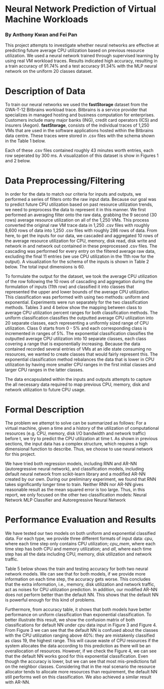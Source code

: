 # Neural Network Prediction of Virtual Machine Workloads

### By Anthony Kwan and Fei Pan

This project attempts to investigate whether neural networks are effective at predicting future average CPU utilization based on previous resource utilization. We used a neural network trained through supervised learning by using real VM workload traces. Results indicated high accuracy, resulting in a train accuracy of 91.74\% and a test accuracy 91.34\% with the MLP neural network on the uniform 20 classes dataset.

# Description of Data

To train our neural networks we used the **fastStorage** dataset from the GWA-T-12 Bitbrains workload trace. Bitbrains is a service provider that specializes in managed hosting and business computation for enterprises. Customers include many major banks (ING), credit card operators (ICS) and insurers (Aegon). **fastStorage**, consists of the individual traces of 1,250 VMs that are used in the software applications hosted within the Bitbrains data centre. These traces were stored in .csv files with the schema shown in the Table 1 below. 



Each of these .csv files contained roughly 43 minutes worth entries, each row seperated by 300 ms. A visualization of this dataset is show in Figures 1 and 2 below. 


# Data Preprocessing/Filtering

In order for the data to match our criteria for inputs and outputs, we performed a series of filters onto the raw input data. Because our goal was to predict future CPU utilization based on past resource utilization trends, we need to preprocess the data to represent it in this manner. We first performed an averaging filter onto the raw data, grabbing the 9 second (30 rows) average resource utilization on all of the 1,250 VMs. This process converted the original raw VM trace data in 1,250 .csv files with roughly 8,600 rows of data into 1,250 .csv files with roughly 286 rows of data. From here, to get the inputs for our data, we cascaded and aggregated 10 rows of the average resource utilization for CPU, memory, disk read, disk write and network in and network out contained in these preprocessed .csv files. The cascading was performed for every entry on the filtered average raw data, excluding the final 11 entries (we use CPU utilization in the 11th row for the output). A visualization for the schema of the inputs is shown in Table 2 below. The total input dimensions is 60.

To formulate the output for the dataset, we took the average CPU utilization of the row following the 10 rows of cascading and aggregation during the formulation of inputs (11th row) and classified it into classes that represented the upper and lower bounds of the average CPU utilization. This classification was performed with using two methods: uniform and exponential. Experiments were run separately for the two classification methods. Tables 3 and 4 below show the mapping between class to average CPU utilization percent ranges for both classification methods. The uniform classification classifies the outputted average CPU utilization into 20 separate classes, each representing a uniformly sized range of CPU utilization. Class 0 starts from 0 - 5% and each corresponding class is incremented in ranges of 5%. The exponential classification classifies the outputted average CPU utilization into 10 separate classes, each class covering a range that is exponentially increasing. Because the data contained recorded several entries of VMs at an idle state consuming no resources, we wanted to create classes that would fairly represent this. The exponential classification method rebalances the data that is lower in CPU utilization by having more smaller CPU ranges in the first initial classes and larger CPU ranges in the latter classes. 



The data encapsulated within the inputs and outputs attempts to capture the all necessary data required to map previous CPU, memory, disk and network utilization to future CPU usage. 

# Formal Description

The problem we attempt to solve can be summarized as follows: For a virtual machine, given a time and a history of the utilization of computational resources (e.g. CPU, memory, disk I/O bandwidth and network traffic) before t, we try to predict the CPU utilization at time t. As shown in previous sections, the input data has a complex structure, which requires a high dimensional function to describe. Thus, we choose to use neural network for this project. 

We have tried both regression models, including RNN and AR-NN (autoregressive neural network), and classification models, including default neural network from scikit-learn library and a modified AR-NN created by our own. During our preliminary experiment, we found that RNN takes significantly longer time to train. Neither RNN nor AR-NN gives reasonable result as the mean squared error is too large. Thus, in this report, we only focused on the other two classification models: Neural Network MLP Classifier and Autoregressive Neural Network

# Performance Evaluation and Results

We have tested our two models on both uniform and exponential classified data. For each type, we provide three different formats of input data: *cpu*, where each time step only contains CPU utilization; *cpu_mem*, where each time step has both CPU and memory utilization; and *all*, where each time step has all the data including CPU, memory, disk utilization and network traffic.

Table 5 below shows the train and testing accuracy for both two neural network models. We can see that for both models, if we provide more information on each time step, the accuracy gets worse. This concludes that the extra information, i.e., memory, disk utilization and network traffic, act as noises for CPU utilization prediction. In addition, our modified AR-NN does not perform better than the default NN. This shows that the default NN is powerful enough for this kind of problems.

Furthermore, from accuracy table, it shows that both models have better performance on uniform classification than exponential classification. To better illustrate this result, we show the confusion matrix of both classifications for default NN under *cpu* data input in Figure 3 and Figure 4. From Figure 3 we can see that the default NN is confused about the classes with the CPU utilization ranging above 40%: they are mistakenly classified as class 19, the highest range. This will cause waste of CPU resources if the system allocates the data according to this prediction as there will be an overallocation of resources. However, if we check the Figure 4, we can see that the default NN works good for this exponential classification. Even though the accuracy is lower, but we can see that most mis-predictions fall on the neighbor classes. Considering that in the real scenario the resource allocator tends to allocate more resources than requirement, the default NN still performs well on this classification. We also achieved a similar result with AR-NN. 

